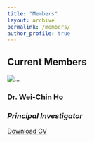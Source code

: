 ```yaml
---
title: "Members"
layout: archive
permalink: /members/
author_profile: true
---
```


<h2><a id="Current members"></a>Current Members</h2>

<div class="card mb-3" style="max-width: 540px;">
  <div class="row g-0">
  <div class="col-md-2">
   <img src="http://wchoEvo.github.io/images/members/who.jpg"
       class="img-fluid rounded-start"
        alt="...">  
  </div>
     <div class="col-md-10">
        <div class="card-body">
        <h3 class="card-title">Dr. Wei-Chin Ho</h3>
        <h3 class="card-title"><em>Principal Investigator</em></h3>
        <p class="card-text"><a href="http://wchoEvo.github.io/files/weichinho_cv.pdf"><u>Download CV</u></a>
        </div>
     </div>
 </div>
</div>


